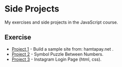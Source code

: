 # Side Projects
My exercises and side projects in the JavaScript course.

## Exercise
- [Project 1](https://github.com/amirhossein-github/master-khateri/blob/main/side-projects/sampleSite/README.md) - Build a sample site from: hamtapay.net .
- [Project 2](https://github.com/amirhossein-github/master-khateri/blob/main/side-projects/puzzle1/README.md) - Symbol Puzzle Between Numbers.
- [Project 3](https://github.com/amirhossein-github/master-khateri/blob/main/side-projects/instagram/README.md) - Instagram Login Page (html, css).